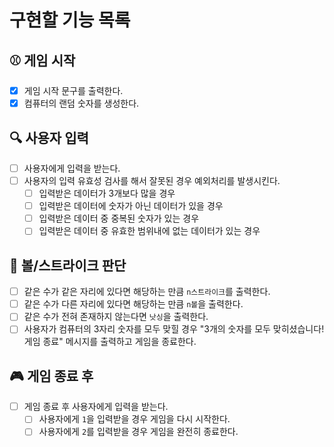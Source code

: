 # 구현할 기능 목록
## ⚾ 게임 시작
- [x] 게임 시작 문구를 출력한다.
- [x] 컴퓨터의 랜덤 숫자를 생성한다.

## 🔍 사용자 입력
- [ ] 사용자에게 입력을 받는다.
- [ ] 사용자의 입력 유효성 검사를 해서 잘못된 경우 예외처리를 발생시킨다.
    - [ ] 입력받은 데이터가 3개보다 많을 경우
    - [ ] 입력받은 데이터에 숫자가 아닌 데이터가 있을 경우
    - [ ] 입력받은 데이터 중 중복된 숫자가 있는 경우
    - [ ] 입력받은 데이터 중 유효한 범위내에 없는 데이터가 있는 경우

## 🎰 볼/스트라이크 판단
- [ ] 같은 수가 같은 자리에 있다면 해당하는 만큼 `n스트라이크`를 출력한다.
- [ ] 같은 수가 다른 자리에 있다면 해당하는 만큼 `n볼`을 출력한다.
- [ ] 같은 수가 전혀 존재하지 않는다면 `낫싱`을 출력한다.
- [ ] 사용자가 컴퓨터의 3자리 숫자를 모두 맞힐 경우 "3개의 숫자를 모두 맞히셨습니다! 게임 종료" 메시지를 출력하고 게임을 종료한다.

## 🎮 게임 종료 후
- [ ] 게임 종료 후 사용자에게 입력을 받는다.
    - [ ] 사용자에게 `1`을 입력받을 경우 게임을 다시 시작한다.
    - [ ] 사용자에게 `2`를 입력받을 경우 게임을 완전히 종료한다.
